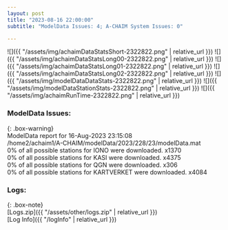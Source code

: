 ```yaml
---
layout: post
title: "2023-08-16 22:00:00"
subtitle: "ModelData Issues: 4; A-CHAIM System Issues: 0"

---
```


![]({{ "/assets/img/achaimDataStatsShort-2322822.png" | relative_url }})
![]({{ "/assets/img/achaimDataStatsLong00-2322822.png" | relative_url }})
![]({{ "/assets/img/achaimDataStatsLong01-2322822.png" | relative_url }})
![]({{ "/assets/img/achaimDataStatsLong02-2322822.png" | relative_url }})
![]({{ "/assets/img/modelDataDataStats-2322822.png" | relative_url }})
![]({{ "/assets/img/modelDataStationStats-2322822.png" | relative_url }})
![]({{ "/assets/img/achaimRunTime-2322822.png" | relative_url }})


### ModelData Issues:  
  
{: .box-warning}  
 ModelData report for 16-Aug-2023 23:15:08   
 /home2/achaim1/A-CHAIM/modelData/2023/228/23/modelData.mat   
 0% of all possible stations for IONO were downloaded. x1370   
 0% of all possible stations for KASI were downloaded. x4375   
 0% of all possible stations for QGN were downloaded. x306   
 0% of all possible stations for KARTVERKET were downloaded. x4084   
  


### Logs:  
  
{: .box-note}  
[Logs.zip]({{ "/assets/other/logs.zip" | relative_url }})  
[Log Info]({{ "/logInfo" | relative_url }})  
